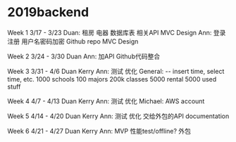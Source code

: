 # 2019backend
Week 1	3/17 - 3/23
	Duan: 租房 电器 数据库表 相关API MVC Design
	Ann: 登录 注册 用户名密码加密 Github repo MVC Design

Week 2	3/24 - 3/30
	Duan Ann: 加API Github代码整合

Week 3	3/31 - 4/6
	Duan Kerry Ann: 	测试 优化 
				General:		-- insert time, select time, etc.
				1000 schools
				100 majors
				200k classes
				5000 rental
				5000 used stuff


Week 4	4/7 - 4/13
	Duan Kerry Ann: 测试 优化 
	Michael: AWS account

Week 5	4/14 - 4/20
	Duan Kerry Ann: 测试 优化 交给外包的API documentation

Week 6	4/21 - 4/27
	Duan Kerry Ann: MVP 性能test/offline?
	外包
